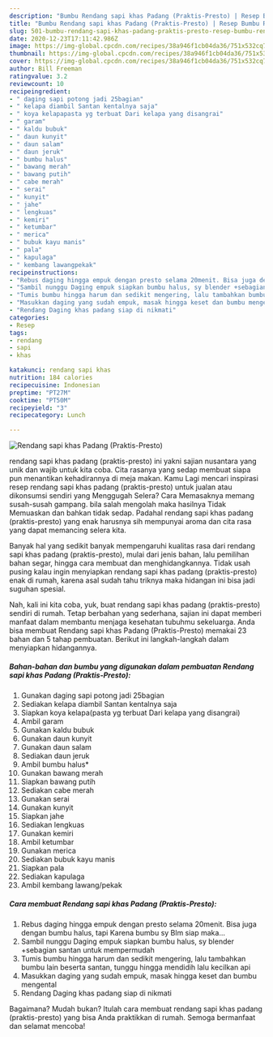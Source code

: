 ```yaml
---
description: "Bumbu Rendang sapi khas Padang (Praktis-Presto) | Resep Bumbu Rendang sapi khas Padang (Praktis-Presto) Yang Bisa Manjain Lidah"
title: "Bumbu Rendang sapi khas Padang (Praktis-Presto) | Resep Bumbu Rendang sapi khas Padang (Praktis-Presto) Yang Bisa Manjain Lidah"
slug: 501-bumbu-rendang-sapi-khas-padang-praktis-presto-resep-bumbu-rendang-sapi-khas-padang-praktis-presto-yang-bisa-manjain-lidah
date: 2020-12-23T17:11:42.986Z
image: https://img-global.cpcdn.com/recipes/38a946f1cb04da36/751x532cq70/rendang-sapi-khas-padang-praktis-presto-foto-resep-utama.jpg
thumbnail: https://img-global.cpcdn.com/recipes/38a946f1cb04da36/751x532cq70/rendang-sapi-khas-padang-praktis-presto-foto-resep-utama.jpg
cover: https://img-global.cpcdn.com/recipes/38a946f1cb04da36/751x532cq70/rendang-sapi-khas-padang-praktis-presto-foto-resep-utama.jpg
author: Bill Freeman
ratingvalue: 3.2
reviewcount: 10
recipeingredient:
- " daging sapi potong jadi 25bagian"
- " kelapa diambil Santan kentalnya saja"
- " koya kelapapasta yg terbuat Dari kelapa yang disangrai"
- " garam"
- " kaldu bubuk"
- " daun kunyit"
- " daun salam"
- " daun jeruk"
- " bumbu halus"
- " bawang merah"
- " bawang putih"
- " cabe merah"
- " serai"
- " kunyit"
- " jahe"
- " lengkuas"
- " kemiri"
- " ketumbar"
- " merica"
- " bubuk kayu manis"
- " pala"
- " kapulaga"
- " kembang lawangpekak"
recipeinstructions:
- "Rebus daging hingga empuk dengan presto selama 20menit. Bisa juga dengan bumbu halus, tapi Karena bumbu sy Blm siap maka..."
- "Sambil nunggu Daging empuk siapkan bumbu halus, sy blender +sebagian santan untuk mempermudah"
- "Tumis bumbu hingga harum dan sedikit mengering, lalu tambahkan bumbu lain beserta santan, tunggu hingga mendidih lalu kecilkan api"
- "Masukkan daging yang sudah empuk, masak hingga keset dan bumbu mengental"
- "Rendang Daging khas padang siap di nikmati"
categories:
- Resep
tags:
- rendang
- sapi
- khas

katakunci: rendang sapi khas 
nutrition: 184 calories
recipecuisine: Indonesian
preptime: "PT27M"
cooktime: "PT50M"
recipeyield: "3"
recipecategory: Lunch

---
```



![Rendang sapi khas Padang (Praktis-Presto)](https://img-global.cpcdn.com/recipes/38a946f1cb04da36/751x532cq70/rendang-sapi-khas-padang-praktis-presto-foto-resep-utama.jpg)


rendang sapi khas padang (praktis-presto) ini yakni sajian nusantara yang unik dan wajib untuk kita coba. Cita rasanya yang sedap membuat siapa pun menantikan kehadirannya di meja makan.
Kamu Lagi mencari inspirasi resep rendang sapi khas padang (praktis-presto) untuk jualan atau dikonsumsi sendiri yang Menggugah Selera? Cara Memasaknya memang susah-susah gampang. bila salah mengolah maka hasilnya Tidak Memuaskan dan bahkan tidak sedap. Padahal rendang sapi khas padang (praktis-presto) yang enak harusnya sih mempunyai aroma dan cita rasa yang dapat memancing selera kita.

Banyak hal yang sedikit banyak mempengaruhi kualitas rasa dari rendang sapi khas padang (praktis-presto), mulai dari jenis bahan, lalu pemilihan bahan segar, hingga cara membuat dan menghidangkannya. Tidak usah pusing kalau ingin menyiapkan rendang sapi khas padang (praktis-presto) enak di rumah, karena asal sudah tahu triknya maka hidangan ini bisa jadi suguhan spesial.




Nah, kali ini kita coba, yuk, buat rendang sapi khas padang (praktis-presto) sendiri di rumah. Tetap berbahan yang sederhana, sajian ini dapat memberi manfaat dalam membantu menjaga kesehatan tubuhmu sekeluarga. Anda bisa membuat Rendang sapi khas Padang (Praktis-Presto) memakai 23 bahan dan 5 tahap pembuatan. Berikut ini langkah-langkah dalam menyiapkan hidangannya.

<!--inarticleads1-->

##### Bahan-bahan dan bumbu yang digunakan dalam pembuatan Rendang sapi khas Padang (Praktis-Presto):

1. Gunakan  daging sapi potong jadi 25bagian
1. Sediakan  kelapa diambil Santan kentalnya saja
1. Siapkan  koya kelapa(pasta yg terbuat Dari kelapa yang disangrai)
1. Ambil  garam
1. Gunakan  kaldu bubuk
1. Gunakan  daun kunyit
1. Gunakan  daun salam
1. Sediakan  daun jeruk
1. Ambil  bumbu halus*
1. Gunakan  bawang merah
1. Siapkan  bawang putih
1. Sediakan  cabe merah
1. Gunakan  serai
1. Gunakan  kunyit
1. Siapkan  jahe
1. Sediakan  lengkuas
1. Gunakan  kemiri
1. Ambil  ketumbar
1. Gunakan  merica
1. Sediakan  bubuk kayu manis
1. Siapkan  pala
1. Sediakan  kapulaga
1. Ambil  kembang lawang/pekak




<!--inarticleads2-->

##### Cara membuat Rendang sapi khas Padang (Praktis-Presto):

1. Rebus daging hingga empuk dengan presto selama 20menit. Bisa juga dengan bumbu halus, tapi Karena bumbu sy Blm siap maka...
1. Sambil nunggu Daging empuk siapkan bumbu halus, sy blender +sebagian santan untuk mempermudah
1. Tumis bumbu hingga harum dan sedikit mengering, lalu tambahkan bumbu lain beserta santan, tunggu hingga mendidih lalu kecilkan api
1. Masukkan daging yang sudah empuk, masak hingga keset dan bumbu mengental
1. Rendang Daging khas padang siap di nikmati




Bagaimana? Mudah bukan? Itulah cara membuat rendang sapi khas padang (praktis-presto) yang bisa Anda praktikkan di rumah. Semoga bermanfaat dan selamat mencoba!

